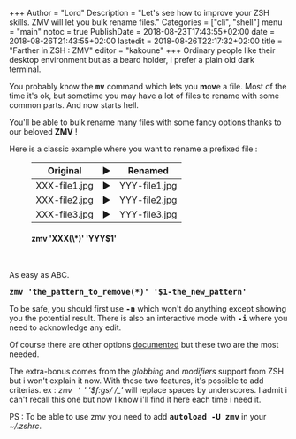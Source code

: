 +++
Author = "Lord"
Description = "Let's see how to improve your ZSH skills. ZMV will let you bulk rename files."
Categories = ["cli", "shell"]
menu = "main"
notoc = true
PublishDate = 2018-08-23T17:43:55+02:00
date = 2018-08-26T21:43:55+02:00
lastedit = 2018-08-26T22:17:32+02:00
title = "Farther in ZSH : ZMV"
editor = "kakoune"
+++
Ordinary people like their desktop environment but as a beard holder, i prefer a plain old dark terminal.

You probably know the **<kbd>mv</kbd>** command which lets you **m**o**v**e a file.
Most of the time it's ok, but sometime you may have a lot of files to rename with some common parts.
And now starts hell.

You'll be able to bulk rename many files with some fancy options thanks to our beloved **ZMV** !

Here is a classic example where you want to rename a prefixed file :
<figure>

| Original | ▶ | Renamed |
|:-:|:-:|:-:|
|XXX-file1.jpg| ▶ |YYY-file1.jpg|
|XXX-file2.jpg| ▶ |YYY-file2.jpg|
|XXX-file3.jpg| ▶ |YYY-file3.jpg|

<figcaption><h4>zmv 'XXX(\*)' 'YYY$1'</h4></figcaption>
</figure>
<p> </p>

As easy as ABC.

**<kbd>zmv 'the_pattern_to_remove(*)' '$1-the_new_pattern'</kbd>**

To be safe, you should first use **<kbd>-n</kbd>** which won't do anything except showing you the potential result.
There is also an interactive mode with **<kbd>-i</kbd>** where you need to acknowledge any edit.

Of course there are other options [documented](http://zsh.sourceforge.net/Doc/Release/User-Contributions.html#index-zmv) but these two are the most needed.

The extra-bonus comes from the *globbing* and *modifiers* support from ZSH but i won't explain it now.
With these two features, it's possible to add criterias.
ex : **<kbd>zmv '* *' '$f:gs/ /_'</kbd>** will replace spaces by underscores.
I admit i can't recall this one but now I know i'll find it here each time i need it.

PS : To be able to use zmv you need to add **<kbd>autoload -U zmv</kbd>** in your *~/.zshrc*.
